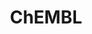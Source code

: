 ---
bigquery: https://console.cloud.google.com/bigquery?p=patents-public-data&d=ebi_chembl&page=dataset
citation: '"The ChEMBL database in 2017." Anna Gaulton, Anne Hersey, Michał Nowotka,
  A Patrícia Bento, Jon Chambers, David Mendez, Prudence Mutowo, Francis Atkinson,
  Louisa J Bellis, Elena Cibrián-Uhalte, Mark Davies, Nathan Dedman, Anneli Karlsson,
  María Paula Magariños, John P Overington, George Papadatos, Ines Smit, Andrew R
  Leach Nucleic acids Research (2017) 45 (Database Issue), D945-D954'
contributors: European Bioinformatics Institute
cost: None
description: ChEMBL Data is a manually curated database of small molecules used in
  drug discovery, including information about existing patented drugs.
documentation: 'schema: https://www.ebi.ac.uk/chembl/db_schema


  '
last_edit: 04/07/2022, 18:50:48
location: https://console.cloud.google.com/marketplace/product/google_patents_public_datasets/chembl
maintained_by: EMBL-EBI, an outstation of European Molecular Biology Laboratory
related_publications: '

  ChEMBL: towards direct deposition of bioassay data.


  Mendez D, Gaulton A, Bento AP, Chambers J, De Veij M, Félix E, Magariños MP, Mosquera
  JF, Mutowo P, Nowotka M, Gordillo-Marañón M, Hunter F, Junco L, Mugumbate G, Rodriguez-Lopez
  M, Atkinson F, Bosc N, Radoux CJ, Segura-Cabrera A, Hersey A, Leach AR.


  — Nucleic Acids Res. 2019; 47(D1):D930-D940. doi: 10.1093/nar/gky1075

  '
schema_fields:
- efo_id
- record_id
- targcomp_id
- bto_id
- start_position
- parameter_type
- withdrawn_flag
- site_residues
- pathway_key
- cl_lincs_id
- heavy_atoms
- curated_by
- last_active
- parent_molregno
- first_in_class
- stem
- drug_record_id
- doi
- biocomp_id
- level2_description
- assay_tax_id
- cidx
- result_flag
- mc_target_accession
- relationship_type
- authors
- l4
- l5
- bao_endpoint
- related_tid
- molregno
- psa
- approval_date
- standard_text_value
- full_mwt
- mecref_id
- src_short_name
- mechanism_of_action
- cell_description
- targrel_id
- acd_logp
- l1
- who_name
- warning_class
- synonyms
- volume
- le
- parameter_value
- full_molformula
- patent_expire_date
- orig_description
- as_id
- route
- major_class
- bei
- mesh_heading
- cell_source_tissue
- helm_notation
- issue
- assay_id
- nda_type
- units
- atc_code
- acd_most_apka
- standard_inchi_key
- mc_tax_id
- component_synonym
- sei
- met_conversion
- domain_name
- ref_type
- warnref_id
- predbind_id
- l3
- hbd_lipinski
- applicant_full_name
- smid
- uberon_id
- patent_id
- res_stem_id
- confidence_score
- ro3_pass
- protclasssyn_id
- cx_logp
- activity_id
- component_id
- assay_subcellular_fraction
- mol_atc_id
- usan_year
- max_phase_for_ind
- direct_interaction
- status
- assay_desc
- relationship_desc
- tid
- caloha_id
- src_description
- ap_id
- standard_relation
- canonical_smiles
- alert_name
- standard_upper_value
- db_version
- potential_duplicate
- ddd_id
- tax_id
- path
- sitecomp_id
- patent_no
- l8
- comments
- hrac_class_id
- metref_id
- creation_date
- compsyn_id
- cell_source_organism
- cx_logd
- prediction_method
- relation
- published_value
- variant_id
- ref_url
- domain_type
- aidx
- cell_ontology_id
- mec_id
- ass_cls_map_id
- max_phase
- compound_key
- src_compound_id
- previous_company
- std_act_id
- frac_class_id
- entity_id
- label
- rgid
- strength
- assay_cell_type
- version
- updated_by
- ridx
- confidence
- tid_fixed
- src_id
- assay_category
- tissue_id
- black_box_warning
- ref_id
- warning_type
- assay_test_type
- activity_comment
- hba
- qed_weighted
- bao_id
- updated_on
- active_ingredient
- site_id
- comp_class_id
- usan_stem_id
- standard_flag
- drug_substance_flag
- aromatic_rings
- qudt_units
- assay_param_id
- protein_class_synonym
- idx
- protein_class_id
- cell_source_tax_id
- published_relation
- enzyme_name
- uo_units
- bao_format
- usan_substem
- parent_type
- withdrawn_country
- cellosaurus_id
- rtb
- lle
- normal_range_max
- tbl
- oral
- annotation
- parent_id
- availability_type
- natural_product
- chebi_par_id
- formulation_id
- homologue
- molsyn_id
- data_validity_comment
- source_domain_id
- innovator_company
- standard_inchi
- assay_organism
- level4
- num_ro5_violations
- curation_comment
- assay_tissue
- ddd_admr
- co_stem_id
- prodrug
- level2
- short_name
- selectivity_comment
- inorganic_flag
- assay_type
- submission_date
- l6
- withdrawn_class
- first_page
- class_type
- trade_name
- l2
- ddd_value
- pathway_id
- compd_id
- mechanism_comment
- toid
- name
- hba_lipinski
- warning_description
- standard_type
- source
- action_type
- doc_type
- level4_description
- molecule_type
- molecular_mechanism
- warning_year
- isoform
- drugind_id
- country
- mc_target_type
- pubmed_id
- site_name
- warning_id
- frac_code
- acd_most_bpka
- syn_type
- protein_class_desc
- activity_count
- usan_stem_definition
- accession
- end_position
- patent_use_code
- class_level
- company
- substrate_record_id
- set_name
- mol_hrac_id
- delist_flag
- doc_id
- ddd_units
- assay_class_id
- mc_organism
- prod_pat_id
- sequence_md5sum
- structure_type
- go_id
- stem_class
- mol_irac_id
- target_mapping
- compound_name
- pref_name
- cell_id
- mw_monoisotopic
- mc_target_name
- sequence
- value
- product_id
- withdrawn_year
- mw_freebase
- db_source
- metabolite_record_id
- journal
- title
- standard_units
- chirality
- mutation
- upper_value
- normal_range_min
- aspect
- indication_class
- oc_id
- target_desc
- met_id
- stat
- level1_description
- alogp
- molfile
- polymer_flag
- clo_id
- ad_type
- target_type
- downgraded
- num_alerts
- log_id
- efo_term
- who_extra
- level3_description
- comp_go_id
- entity_type
- src_assay_id
- standard_value
- warning_country
- irac_class_id
- topical
- ddd_comment
- disease_efficacy
- l7
- assay_strain
- cx_most_apka
- first_approval
- year
- domain_id
- definition
- parenteral
- cx_most_bpka
- relationship
- species_group_flag
- mol_frac_id
- binding_site_comment
- level5
- cell_name
- enzyme_tid
- num_lipinski_ro5_violations
- component_type
- actsm_id
- description
- research_stem
- abstract
- subgroup
- assay_source
- type
- text_value
- published_type
- usan_stem
- alert_set_id
- dosed_ingredient
- smarts
- ingredient
- drug_product_flag
- hrac_code
- acd_logd
- last_page
- mesh_id
- irac_code
- hbd
- organism
- chembl_id
- met_comment
- active_molregno
- parent_go_id
- withdrawn_reason
- level1
- molecular_species
- pchembl_value
- level3
- job_id
- cpd_str_alert_id
- alert_id
- published_units
- therapeutic_flag
- indref_id
- dosage_form
- domain_description
- publication_number
- priority
shortname: chembl
tags:
- biotechnology
- health
- chemical
- bioinformatics
- medical
terms_of_use: CC BY-SA 3.0
title: ChEMBL
uuid: e232a192-965c-4ec9-904c-155b6dfe56c5
---